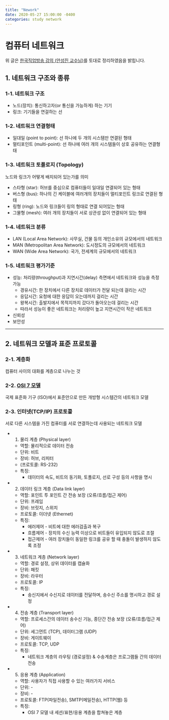 ```yaml
---
title: "Nework"
date: 2020-05-27 15:00:00 -0400
categories: study network
---
```


# 컴퓨터 네트워크
위 글은 [한국직업방송 강의 (안성진 교수님)](https://www.youtube.com/playlist?list=PLFpZ7zSiHhPxrib8i4XPRKxB6FR9_NlCo)를 토대로 정리하였음을 밝힙니다.

## 1. 네트워크 구조와 종류

### 1-1. 네트워크 구조
  * 노드(장치): 통신하고자(or 통신을 가능하게) 하는 기기
  * 링크: 기기들을 연걸하는 선

### 1-2. 네트워크 연결형태
  * 일대일 (point to point): 선 하나에 두 개의 시스템만 연결된 형태
  * 멀티포인트 (multi-point): 선 하나에 여러 개의 시스템들이 상호 공유하는 연결형태

### 1-3. 네트워크 토폴로지 (Topology)
  노드와 링크가 어떻게 배치되어 있는가를 의미
  * 스타형 (star): 허브를 중심으로 컴퓨터들이 일대일 연결되어 있는 형태
  * 버스형 (bus): 하나의 긴 케이블에 여러개의 장치들이 멀티포인트 링크로 연결된 형태
  * 링형 (ring): 노드와 링크들이 링의 형태로 연결 되어있는 형태
  * 그물형 (mesh): 여러 개의 장치들이 서로 상관성 없이 연결되어 있는 형태

### 1-4. 네트워크 분류 
  * LAN (Local Area Network): 사무실, 건물 등의 개인소유의 규모에서의 네트워크
  * MAN (Metropolitan Area Network): 도시정도의 규모에서의 네트워크
  * WAN (Wide Area Network): 국가, 전세계의 규모에서의 네트워크

### 1-5. 네트워크 평가기준
  * 성능: 처리량(throughput)과 지연시간(delay) 측면에서 네트워크와 성능을 측정 가능
    - 경유시간: 한 장치에서 다른 장치로 데이터가 전달 되는데 걸리는 시간
    - 응답시간: 요청에 대한 응답이 오는데까지 걸리는 시간
    - 왕복시간: 출발지에서 목적지까지 갔다가 돌아오는데 걸리는 시간
    - 따라서 성능이 좋은 네트워크는 처리량이 높고 지연시간이 작은 네트워크
  * 신뢰성
  * 보안성

***

## 2. 네트워크 모델과 표준 프로토콜

### 2-1. 계층화
  컴퓨터 사이의 대화를 계층으로 나누는 것

### 2-2. [OSI 7 모델](https://http://joohyun.me/study/network/osi-7-layer/)
  국제 표준화 기구 (ISO)에서 표준안으로 만든 개방형 시스템간의 네트워크 모델

### 2-3. 인터넷(TCP/IP) 프로토콜
서로 다른 시스템을 가진 컴퓨터를 서로 연결하는데 사용되는 네트워크 모델
  * 1) 물리 계층 (Physical layer)
    - 역할: 물리적으로 데이터 전송
    - 단위: 비트
    - 장비: 허브, 리피터
    - (프로토콜: RS-232)
    - 특징: 
      + 데이터의 속도, 비트의 동기화, 토폴로지, 선로 구성 등의 사항을 명시

  * 2) 데이터 링크 계층 (Data link layer)
    - 역할: 포인트 투 포인트 간 전송 보장 (오류/흐름/접근 제어)
    - 단위: 프레임
    - 장비: 브릿지, 스위치
    - 프로토콜: 이더넷 (Ethernet)
    - 특징:
      + 에러제어 - 비트에 대한 에러검출과 복구
      + 흐름제어 - 장치의 수신 능력 이상으로 비트들이 유입되지 않도로 조절
      + 접근제어 - 여러 장치들이 동일한 링크를 공유 할 때 충돌이 발생하지 않도록 조정




  * 3) 네트워크 계층 (Network layer)
    - 역할: 경로 설정, 상위 데이터를 캡슐화
    - 단위: 패킷
    - 장비: 라우터
    - 프로토콜: IP
    - 특징:
      + 송신지에서 수신지로 데이터를 전달하며, 송수신 주소를 명시하고 경로 설정

  * 4) 전송 계층 (Transport layer)
    - 역할: 프로세스간의 데이터 송수신 기능, 종단간 전송 보장 (오류/흐름/접근 제어)
    - 단위: 세그먼트 (TCP), 데이터그램 (UDP)
    - 장비: 게이트웨이
    - 프로토콜: TCP, UDP
    - 특징:
      + 네트워크 계층의 라우팅 (경로설정) & 수송계층은 프로그램들 간의 데이터 전송
    
  * 5) 응용 계층 (Application)
    - 역할: 사용자가 직접 사용할 수 있는 여러가지 서비스
    - 단위: -
    - 장비: -
    - 프로토콜: FTP(파일전송), SMTP(메일전송), HTTP(웹) 등
    - 특징:
      + OSI 7 모델 내 세션/표현/응용 계층을 합쳐놓은 계층
